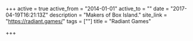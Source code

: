 +++
active = true
active_from = "2014-01-01"
active_to = ""
date = "2017-04-19T16:21:13Z"
description = "Makers of Box Island."
site_link = "https://radiant.games/"
tags = [""]
title = "Radiant Games"

+++
